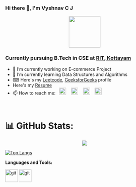 ### Hi there 👋, I'm Vyshnav C J

<div id="header" align="center">
  <img src="https://media.giphy.com/media/3wsrhM8EFqSprUAxbv/giphy.gif" width="100"/>
</div>

### Currently pursuing B.Tech in CSE at [RIT, Kottayam](http://www.rit.ac.in/)

- 🔭 I’m currently working on E-commerce Project
- 🌱 I’m currently learning Data Structures and Algorithms
- ⌨ Here's my [Leetcode](https://leetcode.com/vyshnavjenilkumar/), [GeeksforGeeks](https://auth.geeksforgeeks.org/user/vyshnavkannan2002/profile)  profile
- Here's my [Resume](https://drive.google.com/file/d/11AgeJc6nQ8Rs8kN0DtUX7qvynnAnSril/view?usp=sharing)
- 📫 How to reach me:&nbsp;&nbsp; <a href = 'https://www.instagram.com/vyshnav_c_j/'><img src = 'https://user-images.githubusercontent.com/69347001/175823577-1f701eb0-6a57-49ba-a681-03ae47f56f39.png' width='22px'></a>
&nbsp;&nbsp;
 <a href = 'https://www.linkedin.com/in/vyshnav-c-j-80027a209/'><img src = 'https://user-images.githubusercontent.com/69347001/175823580-be0587f1-7bb0-431d-96a6-7b88cc3da4a0.png' width='22px'></a>
 &nbsp;&nbsp;
 <a href = 'https://twitter.com/Vyshnav_C_J'><img src="https://img.icons8.com/color/96/000000/twitter-squared.png" width='22px'/></a>
 &nbsp;&nbsp;
 <a href = 'https://www.hackerrank.com/vyshnavcj'><img src="https://user-images.githubusercontent.com/69347001/175824542-bb02bfa5-f424-4135-b9b9-08f68bda6d42.svg" width='22px'/></a>
<br/>





# 📊 GitHub Stats:
<div align="center" width=100%>

![](https://github-readme-streak-stats.herokuapp.com/?user=VyshnavCJ&theme=prussian&hide_border=true)<br/>

</div>

[![Top Langs](https://github-readme-stats.vercel.app/api/top-langs/?username=VyshnavCJ&layout=compact)](https://github.com/anuraghazra/github-readme-stats)



**Languages and Tools:** 

<img align="left" alt="git" width="40px" src="https://img.icons8.com/fluency/48/000000/node-js.png" />
<img align="left" alt="git" width="40px" src="https://img.icons8.com/color/48/000000/javascript--v1.png" />
